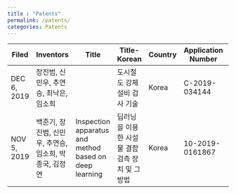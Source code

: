 ```yaml
---
title : "Patents"
permalink: /patents/
categories: Patents
---
```


|Filed|Inventors|Title|Title-Korean|Country|Application Number|Assignee|
|---|---|---|---|---|---|---|
|DEC 6, 2019|장진범, 신민우, 추연승, 최낙은, 임소희||도시철도 강체설비 검사 기술|Korea|C-2019-034144|중앙대학교 산학협력단|
|NOV 5, 2019|백준기, 장진범, 신민우, 추연승, 임소희, 박종국, 김정연|Inspection apparatus and method based on deep learning|딥러닝을 이용한 시설물 결함 검측 장치 및 그 방법|Korea|	10-2019-0161867|CAU, 2iSYS|

